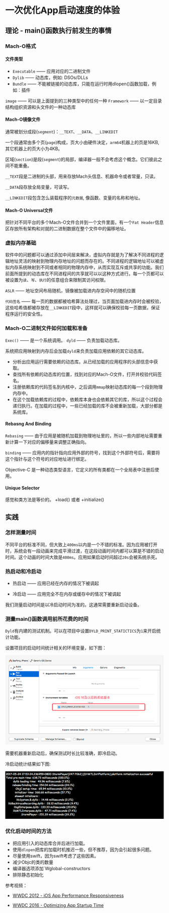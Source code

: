 # 一次优化App启动速度的体验

## 理论 - main()函数执行前发生的事情

### Mach-O格式

#### 文件类型

- `Executable` —— 应用对应的二进制文件
- `Dylib` —— 动态库，例如: DSOs/DLLs
- `Bundle` —— 不能被链接的动态库，只能在运行时用dlopen()函数加载，例如：插件

`image` —— 可以是上面提到的三种类型中的任何一种
`Framework` —— 以一定目录结构组织资源和头文件的一种动态库

#### Mach-O镜像文件

通常被划分成段(`segment`)：`__TEXT`、`__DATA`、`__LINKEDIT`

一个段通常由多个页(`page`)构成，页大小由硬件决定，`arm64`机器上的页是16KB, 其它机器上的页大小为4KB。

区域(`section`)是段(`segment`)的局部，编译器一般不会考虑这个概念。它们彼此之间不能重叠。

`__TEXT`段是二进制的头部，用来存放Mach头信息、机器命令或者常量，只读。

`__DATA`段存放全局变量，可读写。

`__LINKEDIT`段包含怎么装载程序的`元数据`, 像函数、变量的名称和地址。

#### Mach-O Universal文件

把针对不同平台的多个Mach-O文件合并到一个文件里面，有一个`Fat Header`信息区存放所有架构和对就的二进制数据在整个文件中的偏移地址。


### 虚拟内存基础

软件中的问题都可以通过添加中间层来解决，虚拟内存就是为了解决不同进程的逻辑地址灵活的映射到物理内存地址的问题而存在的。不同进程的逻辑地址可以被虚拟内存系统映射到不同或者相同的物理内存中，从而实现互斥或共享的功能。我们前面所提到的动态库在不同进程间的共享就可以以这种方式进行。每一个页都可以被设置为`读`、`写`、`执行`的任意组合来限制其访问权限。

`ASLR` —— 地址空间布局随机，镜像被加载进内存空间中的随机位置

`代码签名` —— 每一页的数据都被哈希算法处理过，当页面加载进内存时会被校验，这些哈希值都被存放在`__LINKEDIT`段中，这样就可以确保校验每一页数据，保证程序运行的安全性。

### Mach-O二进制文件如何加载和准备

`Exec()` —— 是一个系统调用。
`dyld` —— 负责加载动态库。

系统把应用映射到内存后会加载`dyld`来负责加载应用依赖的其它动态库。

- 分析出应用运行需要依赖的动态库。从已经加载的应用程序的头部信息中获取。
- 查找所有依赖的动态库的位置，找到对应的Mach-O文件，打开并校验代码签名。
- 注册依赖库的代码签名到内核中，之后调用`mmap`映射动态库的每一个段到物理内存中。
- 在这个加载依赖库的过程中，依赖库本身也会依赖其它的库，所以这个过程会递归执行。在加载的过程中，一些已经加载的库不会被重新加载，大部分都是系统库。


#### Rebasng And Binding

`Rebasing` —— 由于应用是被随机加载到物理地址里的，所以一些内部地址需要重新计算一下对应的偏移量来调整正确指向。

`binding` —— 应用内的指针指向应用外部的符号，找到这个外部符号后，需要将这个指针与这个符号的对应地址进行绑定。

Objective-C 是一种动态类型语言，它定义的所有类都在一个全局表中注册后使用。

#### Unique Selector 

感觉和类方法是等价的。 +load() 或者 +initialize()


## 实践

### 怎样测量时间

不同平台的标准不同，但大致上`400ms`以内是一个不错的标准。因为应用被打开时，系统会有一段动画来完成平滑过渡，在这段动画时间内都可以算是不错的启动时间。这个动画的时间大致是`400ms`。应用如果启动时间超过`20s`会被系统杀死。

### 热启动和冷启动

- 热启动 —— 应用已经在内存的情况下被调起

- 冷启动 —— 应用完全不在内存或缓存中的情况下被调起

我们测量启动时间是以冷启动时间为准的。这通常需要重新启动设备。

### 测量main()函数调用前所花费的时间

`Dyld`有内建的测试机制。可以在项目中设置`DYLD_PRINT_STATICTICS`为`1`来开启统计功能。

设置项目的启动时间统计相关的环境变量，如下图：

![statistics](/assets/pictures/launchTimeSetup.png)

需要机器重新启动后，确保测试时长比较准确，即冷启动。

冷启动统计结果如下图:

![refresh launch](/assets/pictures/launchTimeStatistics.png)

### 优化启动时间的方法

- 把应用引入的动态库合并后进行加载。
- 使用`dlopen`把库的加载时机推迟一些，但不推荐，因为会引起很多问题。
- 尽量使用swift，因为swift考虑了这些因素。
- 减少Objc的类的数量
- 编译器选项添加`Wglobal-constructors
- 排除静态初始化



参考视频：

-  [WWDC 2012 - iOS App Performance Responsiveness](https://developer.apple.com/videos/play/wwdc2012/235/)

-  [WWDC 2016 - Optimizing App Startup Time](https://developer.apple.com/videos/play/wwdc2016/406/)


